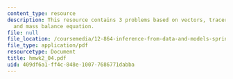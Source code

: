 ```yaml
---
content_type: resource
description: This resource contains 3 problems based on vectors, tracer balance model,
  and mass balance equation.
file: null
file_location: /coursemedia/12-864-inference-from-data-and-models-spring-2005/409df6a1ff4c848e10077686771dabba_hmwk2_04.pdf
file_type: application/pdf
resourcetype: Document
title: hmwk2_04.pdf
uid: 409df6a1-ff4c-848e-1007-7686771dabba
---
```


